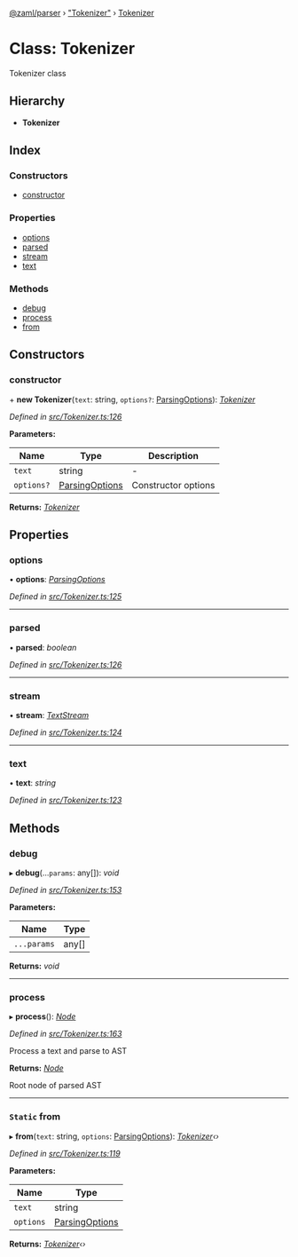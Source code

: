 [@zaml/parser](../README.md) › ["Tokenizer"](../modules/_tokenizer_.md) › [Tokenizer](_tokenizer_.tokenizer.md)

# Class: Tokenizer

Tokenizer class

## Hierarchy

* **Tokenizer**

## Index

### Constructors

* [constructor](_tokenizer_.tokenizer.md#constructor)

### Properties

* [options](_tokenizer_.tokenizer.md#options)
* [parsed](_tokenizer_.tokenizer.md#parsed)
* [stream](_tokenizer_.tokenizer.md#stream)
* [text](_tokenizer_.tokenizer.md#text)

### Methods

* [debug](_tokenizer_.tokenizer.md#debug)
* [process](_tokenizer_.tokenizer.md#process)
* [from](_tokenizer_.tokenizer.md#static-from)

## Constructors

###  constructor

\+ **new Tokenizer**(`text`: string, `options?`: [ParsingOptions](../interfaces/_tokenizer_.parsingoptions.md)): *[Tokenizer](_tokenizer_.tokenizer.md)*

*Defined in [src/Tokenizer.ts:126](https://github.com/nexushubs/zaml-lang/blob/4389e8b/packages/zaml-parser/src/Tokenizer.ts#L126)*

**Parameters:**

Name | Type | Description |
------ | ------ | ------ |
`text` | string | - |
`options?` | [ParsingOptions](../interfaces/_tokenizer_.parsingoptions.md) | Constructor options  |

**Returns:** *[Tokenizer](_tokenizer_.tokenizer.md)*

## Properties

###  options

• **options**: *[ParsingOptions](../interfaces/_tokenizer_.parsingoptions.md)*

*Defined in [src/Tokenizer.ts:125](https://github.com/nexushubs/zaml-lang/blob/4389e8b/packages/zaml-parser/src/Tokenizer.ts#L125)*

___

###  parsed

• **parsed**: *boolean*

*Defined in [src/Tokenizer.ts:126](https://github.com/nexushubs/zaml-lang/blob/4389e8b/packages/zaml-parser/src/Tokenizer.ts#L126)*

___

###  stream

• **stream**: *[TextStream](_textstream_.textstream.md)*

*Defined in [src/Tokenizer.ts:124](https://github.com/nexushubs/zaml-lang/blob/4389e8b/packages/zaml-parser/src/Tokenizer.ts#L124)*

___

###  text

• **text**: *string*

*Defined in [src/Tokenizer.ts:123](https://github.com/nexushubs/zaml-lang/blob/4389e8b/packages/zaml-parser/src/Tokenizer.ts#L123)*

## Methods

###  debug

▸ **debug**(...`params`: any[]): *void*

*Defined in [src/Tokenizer.ts:153](https://github.com/nexushubs/zaml-lang/blob/4389e8b/packages/zaml-parser/src/Tokenizer.ts#L153)*

**Parameters:**

Name | Type |
------ | ------ |
`...params` | any[] |

**Returns:** *void*

___

###  process

▸ **process**(): *[Node](_node_.node.md)*

*Defined in [src/Tokenizer.ts:163](https://github.com/nexushubs/zaml-lang/blob/4389e8b/packages/zaml-parser/src/Tokenizer.ts#L163)*

Process a text and parse to AST

**Returns:** *[Node](_node_.node.md)*

Root node of parsed AST

___

### `Static` from

▸ **from**(`text`: string, `options`: [ParsingOptions](../interfaces/_tokenizer_.parsingoptions.md)): *[Tokenizer](_tokenizer_.tokenizer.md)‹›*

*Defined in [src/Tokenizer.ts:119](https://github.com/nexushubs/zaml-lang/blob/4389e8b/packages/zaml-parser/src/Tokenizer.ts#L119)*

**Parameters:**

Name | Type |
------ | ------ |
`text` | string |
`options` | [ParsingOptions](../interfaces/_tokenizer_.parsingoptions.md) |

**Returns:** *[Tokenizer](_tokenizer_.tokenizer.md)‹›*
